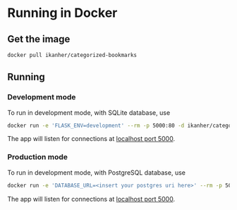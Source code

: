 # Running in Docker

## Get the image

```bash
docker pull ikanher/categorized-bookmarks
```

## Running

### Development mode

To run in development mode, with SQLite database, use

```bash
docker run -e 'FLASK_ENV=development' --rm -p 5000:80 -d ikanher/categorized-bookmarks
```

The app will listen for connections at [localhost port 5000](http://localhost:5000/).

### Production mode

To run in development mode, with PostgreSQL database, use

```bash
docker run -e 'DATABASE_URL=<insert your postgres uri here>' --rm -p 5000:80 -d ikanher/categorized-bookmarks
```

The app will listen for connections at [localhost port 5000](http://localhost:5000/).
